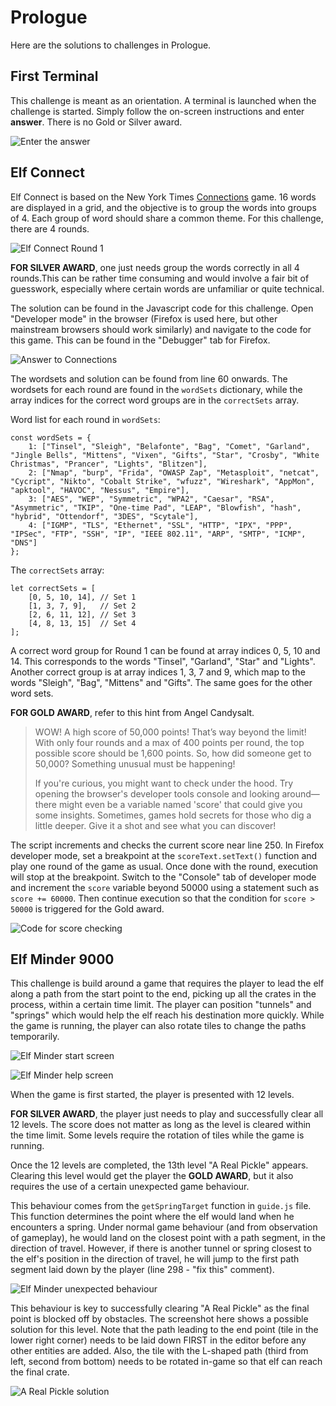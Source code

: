 # Prologue

Here are the solutions to challenges in Prologue.

## First Terminal

This challenge is meant as an orientation. A terminal is launched when the challenge is started. Simply follow the on-screen instructions and enter **answer**. There is no Gold or Silver award.

![Enter the answer](files/Prologue/firstterminal1.png)

## Elf Connect

Elf Connect is based on the New York Times [Connections](https://www.nytimes.com/games/connections) game. 16 words are displayed in a grid, and the objective is to group the words into groups of 4. Each group of word should share a common theme. For this challenge, there are 4 rounds.

![Elf Connect Round 1](files/Prologue/elfconnect1.png)

**FOR SILVER AWARD**, one just needs group the words correctly in all 4 rounds.This can be rather time consuming and would involve a fair bit of guesswork, especially where certain words are unfamiliar or quite technical.

The solution can be found in the Javascript code for this challenge. Open "Developer mode" in the browser (Firefox is used here, but other mainstream browsers should work similarly) and navigate to the code for this game. This can be found in the "Debugger" tab for Firefox.

![Answer to Connections](files/Prologue/elfconnect2.png)

The wordsets and solution can be found from line 60 onwards. The wordsets for each round are found in the `wordSets` dictionary, while the array indices for the correct word groups are in the `correctSets` array.

Word list for each round in `wordSets`:

```
const wordSets = {
	1: ["Tinsel", "Sleigh", "Belafonte", "Bag", "Comet", "Garland", "Jingle Bells", "Mittens", "Vixen", "Gifts", "Star", "Crosby", "White Christmas", "Prancer", "Lights", "Blitzen"],
	2: ["Nmap", "burp", "Frida", "OWASP Zap", "Metasploit", "netcat", "Cycript", "Nikto", "Cobalt Strike", "wfuzz", "Wireshark", "AppMon", "apktool", "HAVOC", "Nessus", "Empire"],
	3: ["AES", "WEP", "Symmetric", "WPA2", "Caesar", "RSA", "Asymmetric", "TKIP", "One-time Pad", "LEAP", "Blowfish", "hash", "hybrid", "Ottendorf", "3DES", "Scytale"],
	4: ["IGMP", "TLS", "Ethernet", "SSL", "HTTP", "IPX", "PPP", "IPSec", "FTP", "SSH", "IP", "IEEE 802.11", "ARP", "SMTP", "ICMP", "DNS"]
};
```

The `correctSets` array:

```
let correctSets = [
	[0, 5, 10, 14], // Set 1
	[1, 3, 7, 9],   // Set 2
	[2, 6, 11, 12], // Set 3
	[4, 8, 13, 15]  // Set 4
];

```

A correct word group for Round 1 can be found at array indices 0, 5, 10 and 14. This corresponds to the words "Tinsel", "Garland", "Star" and "Lights". Another correct group is at array indices 1, 3, 7 and 9, which map to the words "Sleigh", "Bag", "Mittens" and "Gifts". The same goes for the other word sets.

**FOR GOLD AWARD**, refer to this hint from Angel Candysalt.

> WOW! A high score of 50,000 points! That’s way beyond the limit! With only four rounds and a max of 400 points per round, the top possible score should be 1,600 points. So, how did someone get to 50,000? Something unusual must be happening!
>
> If you're curious, you might want to check under the hood. Try opening the browser's developer tools console and looking around—there might even be a variable named 'score' that could give you some insights. Sometimes, games hold secrets for those who dig a little deeper. Give it a shot and see what you can discover!

The script increments and checks the current score near line 250. In Firefox developer mode, set a breakpoint at the `scoreText.setText()` function and play one round of the game as usual. Once done with the round, execution will stop at the breakpoint. Switch to the "Console" tab of developer mode and increment the `score` variable beyond 50000 using a statement such as `score += 60000`. Then continue execution so that the condition for `score > 50000` is triggered for the Gold award.

![Code for score checking](files/Prologue/elfconnect3.png)

## Elf Minder 9000

This challenge is build around a game that requires the player to lead the elf along a path from the start point to the end, picking up all the crates in the process, within a certain time limit. The player can position "tunnels" and "springs" which would help the elf reach his destination more quickly. While the game is running, the player can also rotate tiles to change the paths temporarily.

![Elf Minder start screen](files/Prologue/elfminder1.png)

![Elf Minder help screen](files/Prologue/elfminder2.png)

When the game is first started, the player is presented with 12 levels.

**FOR SILVER AWARD**, the player just needs to play and successfully clear all 12 levels. The score does not matter as long as the level is cleared within the time limit. Some levels require the rotation of tiles while the game is running.

Once the 12 levels are completed, the 13th level "A Real Pickle" appears. Clearing this level would get the player the **GOLD AWARD**, but it also requires the use of a certain unexpected game behaviour.

This behaviour comes from the `getSpringTarget` function in `guide.js` file. This function determines the point where the elf would land when he encounters a spring. Under normal game behaviour (and from observation of gameplay), he would land on the closest point with a path segment, in the direction of travel. However, if there is another tunnel or spring closest to the elf's position in the direction of travel, he will jump to the first path segment laid down by the player (line 298 - "fix this" comment).

![Elf Minder unexpected behaviour](files/Prologue/elfminder3.png)

This behaviour is key to successfully clearing "A Real Pickle" as the final point is blocked off by obstacles. The screenshot here shows a possible solution for this level. Note that the path leading to the end point (tile in the lower right corner) needs to be laid down FIRST in the editor before any other entities are added. Also, the tile with the L-shaped path (third from left, second from bottom) needs to be rotated in-game so that elf can reach the final crate.

![A Real Pickle solution](files/Prologue/elfminder4.png)






